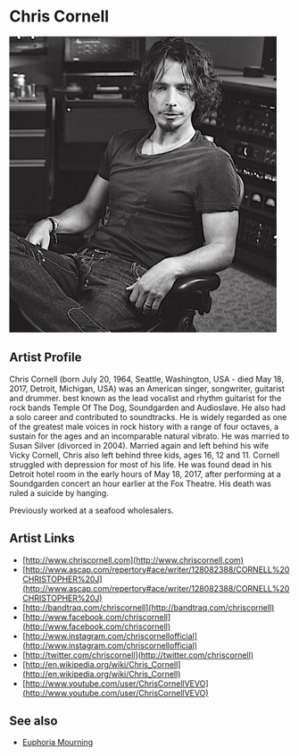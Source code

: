 # Chris Cornell

![](../../assets/artists/Chris_Cornell.png)

## Artist Profile

Chris Cornell (born July 20, 1964, Seattle, Washington, USA - died May 18, 2017, Detroit, Michigan, USA) was an American singer, songwriter, guitarist and drummer. 
best known as the lead vocalist and rhythm guitarist for the rock bands Temple Of The Dog, Soundgarden and Audioslave. He also had a solo career and contributed to soundtracks.
He is widely regarded as one of the greatest male voices in rock history with a range of four octaves, a sustain for the ages and an incomparable natural vibrato.
He was married to Susan Silver (divorced in 2004). Married again and left behind his wife Vicky Cornell, Chris also left behind three kids, ages 16, 12 and 11.
Cornell struggled with depression for most of his life. He was found dead in his Detroit hotel room in the early hours of May 18, 2017, after performing at a Soundgarden concert an hour earlier at the Fox Theatre. His death was ruled a suicide by hanging.

Previously worked at a seafood wholesalers.

## Artist Links

- [http://www.chriscornell.com](http://www.chriscornell.com)
- [http://www.ascap.com/repertory#ace/writer/128082388/CORNELL%20CHRISTOPHER%20J](http://www.ascap.com/repertory#ace/writer/128082388/CORNELL%20CHRISTOPHER%20J)
- [http://bandtraq.com/chriscornell](http://bandtraq.com/chriscornell)
- [http://www.facebook.com/chriscornell](http://www.facebook.com/chriscornell)
- [http://www.instagram.com/chriscornellofficial](http://www.instagram.com/chriscornellofficial)
- [http://twitter.com/chriscornell](http://twitter.com/chriscornell)
- [http://en.wikipedia.org/wiki/Chris_Cornell](http://en.wikipedia.org/wiki/Chris_Cornell)
- [http://www.youtube.com/user/ChrisCornellVEVO](http://www.youtube.com/user/ChrisCornellVEVO)


## See also

- [Euphoria Mourning](Euphoria_Mourning.md)
